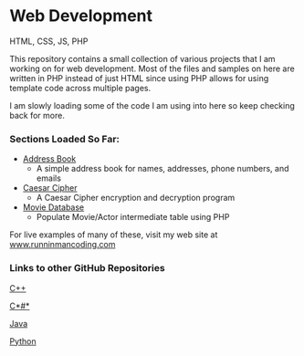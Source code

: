 # Web Development
HTML, CSS, JS, PHP

This repository contains a small collection of various projects that I am working on for web development.
Most of the files and samples on here are written in PHP instead of just HTML since using PHP allows for
using template code across multiple pages.

I am slowly loading some of the code I am using into here so keep checking back for more.

### Sections Loaded So Far:

  * [Address Book](addressBook)
    * A simple address book for names, addresses, phone numbers, and emails
  * [Caesar Cipher](caesarCipher)
    * A Caesar Cipher encryption and decryption program
  * [Movie Database](movieDatabase)
    * Populate Movie/Actor intermediate table using PHP

For live examples of many of these, visit my web site at www.runninmancoding.com

### Links to other GitHub Repositories

[C++](../cplusplus)

[C*#*](../csharp)

[Java](../java)

[Python](../python)
